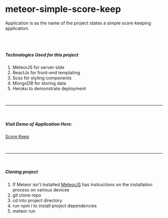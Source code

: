 # meteor-simple-score-keep


Application is as the name of the project states a simple score keeping <br>
application. 

<br>
<br>

##### Technologies Used for this project

<ol>
<li>MeteorJS for server-side</li>
<li>ReactJs for front-end templating</li>
<li>Scss for styling components</li>
<li>MongoDB for storing data</li>
<li>Heroku to demonstrate deployment </li>
</ol>

<br>
<hr>
<br>

##### Visit Demo of Application Here:

[Score Keep](http://meteor-score-keep-app.herokuapp.com)

<br>
<hr>
<br>

##### Cloning project 


1. If Meteor isn't installed [MeteorJS](https://www.meteor.com/) has instructions on the installation process on various devices</li>
1. git clone repo
1. cd into project directory
1. run npm i to install project dependencies
1. meteor run
